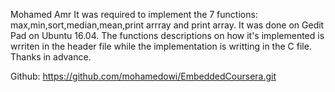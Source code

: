 Mohamed Amr 
It was required to implement the 7 functions: max,min,sort,median,mean,print arrray and print array. It was done on Gedit Pad on  Ubuntu 16.04. The functions descriptions on how it's implemented is wrriten in the header file while the implementation is writting in the C file. Thanks in advance.

Github: https://github.com/mohamedowi/EmbeddedCoursera.git
